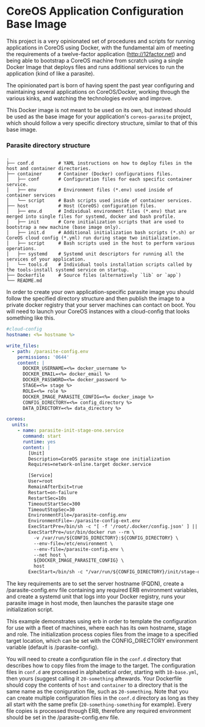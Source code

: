 CoreOS Application Configuration Base Image
==

This project is a very opinionated set of procedures and scripts for running applications in CoreOS using Docker, with the fundamental aim of meeting the requirements of a twelve-factor application (http://12factor.net) and being able to bootstrap a CoreOS machine from scratch using a single Docker Image that deploys files and runs additional services to run the application (kind of like a parasite).

The opinionated part is born of having spent the past year configuring and maintaining several applications on CoreOS/Docker, working through the various kinks, and watching the technologies evolve and improve.

This Docker image is not meant to be used on its own, but instead should be used as the base image for your application's `coreos-parasite` project, which should follow a very specific directory structure, similar to that of this base image.

### Parasite directory structure

    .
    ├── conf.d         # YAML instructions on how to deploy files in the host and container directories.
    ├── container      # Container (Docker) configurations files.
    │   ├── conf       # Configuration files for each specific container service.
    │   ├── env        # Environment files (*.env) used inside of container services
    │   └── script     # Bash scripts used inside of container services.
    ├── host           # Host (CoreOS) configuration files.
    │   ├── env.d      # Individual environment files (*.env) that are merged into single files for systemd, docker and bash profile.
    │   ├── init       # Core initialization scripts that are used to bootstrap a new machine (base image only).
    │   ├── init.d     # Additional initialization bash scripts (*.sh) or CoreOS cloud config (*.yml) run during stage two initialization.
    │   ├── script     # Bash scripts used in the host to perform various operations.
    │   ├── systemd    # Systemd unit descriptors for running all the services of your application.
    │   └── tools.d    # Individual tools installation scripts called by the tools-install systemd service on startup.
    ├── Dockerfile     # Source files (alternatively `lib` or `app`)
    └── README.md

In order to create your own application-specific parasite image you should follow the specified directory structure and then publish the image to a private docker registry that your server machines can contact on boot.  You will need to launch your CoreOS instances with a cloud-config that looks something like this.

```yaml
#cloud-config
hostname: <%= hostname %>

write_files:
  - path: /parasite-config.env
    permissions: '0644'
    content: |
      DOCKER_USERNAME=<%= docker_username %>
      DOCKER_EMAIL=<%= docker_email %>
      DOCKER_PASSWORD=<%= docker_password %>
      STAGE=<%= stage %>
      ROLE=<%= role %>
      DOCKER_IMAGE_PARASITE_CONFIG=<%= docker_image %>
      CONFIG_DIRECTORY=<%= config_directory %>
      DATA_DIRECTORY=<%= data_directory %>

coreos:
  units:
    - name: parasite-init-stage-one.service
      command: start
      runtime: yes
      content: |
        [Unit]
        Description=CoreOS parasite stage one initialization
        Requires=network-online.target docker.service

        [Service]
        User=root
        RemainAfterExit=true
        Restart=on-failure
        RestartSec=10s
        TimeoutStartSec=300
        TimeoutStopSec=30
        EnvironmentFile=/parasite-config.env
        EnvironmentFile=-/parasite-config-ext.env
        ExecStartPre=/bin/sh -c "[ -f '/root/.docker/config.json' ] || docker login -u ${DOCKER_USERNAME} -e ${DOCKER_EMAIL} -p ${DOCKER_PASSWORD}"
        ExecStartPre=/usr/bin/docker run --rm \
          -v /var/run/${CONFIG_DIRECTORY}:${CONFIG_DIRECTORY} \
          --env-file=/etc/environment \
          --env-file=/parasite-config.env \
          --net host \
          ${DOCKER_IMAGE_PARASITE_CONFIG} \
          host
        ExecStart=/bin/sh -c "/var/run/${CONFIG_DIRECTORY}/init/stage-one"
```

The key requirements are to set the server hostname (FQDN), create a /parasite-config.env file containing any required ERB environment variables, and create a systemd unit that logs into your Docker registry, runs your parasite image in host mode, then launches the parasite stage one initialization script.

This example demonstrates using erb in order to template the configuration for use with a fleet of machines, where each has its own hostname, stage and role.  The initialization process copies files from the image to a specified target location, which can be set with the CONFIG_DIRECTORY environment variable (default is /parasite-config).

You will need to create a configuration file in the `conf.d` directory that describes how to copy files from the image to the target.  The configuration files in `conf.d` are processed in alphabetical order, starting with `10-base.yml`, then yours (suggest calling it `20-something` aftewards.  Your Dockerfile should copy the contents of `host` and `container` to a directory that is the same name as the coniguration file, such as `20-something`.  Note that you can create multiple configuration files in the `conf.d` directory as long as they all start with the same prefix (`20-something-something` for example).  Every file copies is processed through ERB, therefore any required environment should be set in the /parasite-config.env file.
